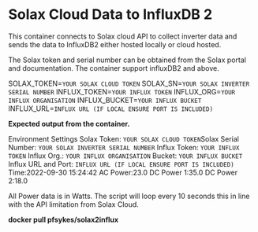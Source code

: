 # Solax Cloud Data to InfluxDB 2


This container connects to Solax cloud API to collect inverter data and sends the data to InfluxDB2  either hosted locally or cloud hosted.

The Solax token and serial number can be obtained  from the Solax portal and documentation. 
The container support influxDB2 and above.


SOLAX_TOKEN=`YOUR SOLAX CLOUD TOKEN`
SOLAX_SN=`YOUR SOLAX INVERTER SERIAL NUMBER`
INFLUX_TOKEN=`YOUR INFLUX TOKEN`
INFLUX_ORG=`YOUR INFLUX ORGANISATION`
INFLUX_BUCKET=`YOUR INFLUX BUCKET`
INFLUX_URL=`INFLUX URL (IF LOCAL ENSURE PORT IS INCLUDED)`

**Expected output from the container.**

Environment Settings
Solax Token: `YOUR SOLAX CLOUD TOKEN`Solax Serial Number: `YOUR SOLAX INVERTER SERIAL NUMBER`
Influx Token: `YOUR INFLUX TOKEN` Influx Org.: `YOUR INFLUX ORGANISATION` Bucket: `YOUR INFLUX BUCKET` Influx URL and Port: `INFLUX URL (IF LOCAL ENSURE PORT IS INCLUDED)`
Time:2022-09-30 15:24:42
AC Power:23.0
DC Power 1:35.0
DC Power 2:18.0

All Power data is in Watts. The script will loop every 10 seconds this in line with the API limitation from Solax Cloud. 

**docker pull pfsykes/solax2influx**
